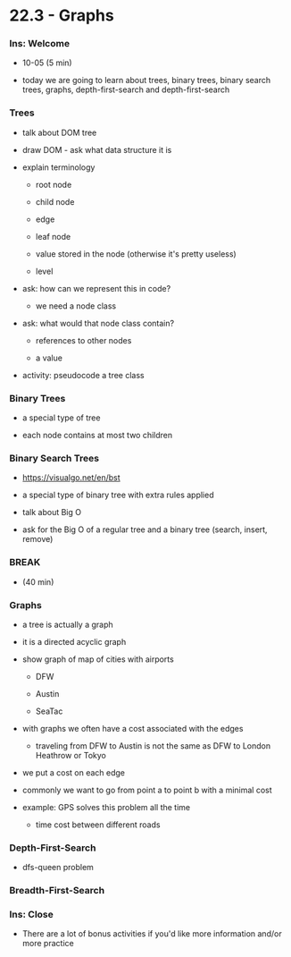 # 22.3 - Graphs

### Ins: Welcome

- 10-05 (5 min)

- today we are going to learn about trees, binary trees, binary search trees, graphs, depth-first-search and depth-first-search

### Trees

- talk about DOM tree

- draw DOM - ask what data structure it is

- explain terminology

  - root node

  - child node

  - edge

  - leaf node

  - value stored in the node (otherwise it's pretty useless)

  - level

- ask: how can we represent this in code?

  - we need a node class

- ask: what would that node class contain?

  - references to other nodes

  - a value

- activity: pseudocode a tree class

### Binary Trees

- a special type of tree

- each node contains at most two children

### Binary Search Trees

- https://visualgo.net/en/bst

- a special type of binary tree with extra rules applied

- talk about Big O

- ask for the Big O of a regular tree and a binary tree (search, insert, remove)

### BREAK

- (40 min)

### Graphs

- a tree is actually a graph

- it is a directed acyclic graph

- show graph of map of cities with airports

  - DFW

  - Austin

  - SeaTac

- with graphs we often have a cost associated with the edges

  - traveling from DFW to Austin is not the same as DFW to London Heathrow or Tokyo

- we put a cost on each edge

- commonly we want to go from point a to point b with a minimal cost

- example: GPS solves this problem all the time

  - time cost between different roads

### Depth-First-Search

- dfs-queen problem

### Breadth-First-Search

### Ins: Close

- There are a lot of bonus activities if you'd like more information and/or more practice
